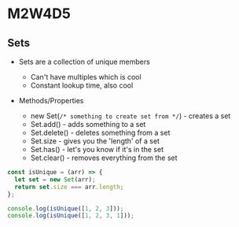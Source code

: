 # M2W4D5

## Sets

- Sets are a collection of unique members
  - Can't have multiples which is cool
  - Constant lookup time, also cool

- Methods/Properties
  - new Set(`/* something to create set from */`) - creates a set
  - Set.add() - adds something to a set
  - Set.delete() - deletes something from a set
  - Set.size - gives you the 'length' of a set
  - Set.has() - let's you know if it's in the set
  - Set.clear() - removes everything from the set

```js
const isUnique = (arr) => {
  let set = new Set(arr);
  return set.size === arr.length;
};

console.log(isUnique([1, 2, 3]));
console.log(isUnique([1, 2, 3, 1]));
```
